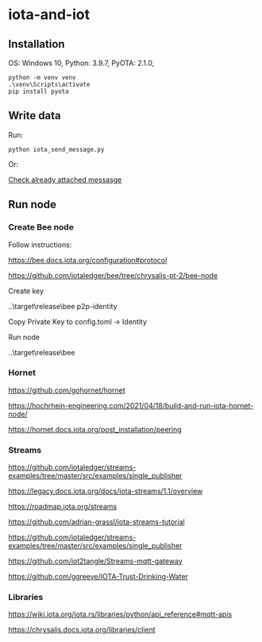 # iota-and-iot

## Installation

OS: Windows 10, 
Python: 3.9.7, 
PyOTA: 2.1.0,

```
python -m venv venv
.\venv\Scripts\activate 
pip install pyota
```
## Write data

Run:
```
python iota_send_message.py
```

Or:

[Check already attached messasge](https://explorer.iota.org/legacy-devnet/transaction/TXBQO9M9KCYHZPJCTHJRWNESBXJGPCBDZJPLURJYTTGJLQRHQSHTIVHNWOTINYB9HMFEPVMVMOZVTZ999)

## Run node

### Create Bee node
Follow instructions:

https://bee.docs.iota.org/configuration#protocol

https://github.com/iotaledger/bee/tree/chrysalis-pt-2/bee-node

Create key 

..\target\release\bee p2p-identity

Copy Private Key to config.toml -> Identity

Run node

..\target\release\bee

### Hornet

https://github.com/gohornet/hornet

https://hochrhein-engineering.com/2021/04/18/build-and-run-iota-hornet-node/

https://hornet.docs.iota.org/post_installation/peering


### Streams

https://github.com/iotaledger/streams-examples/tree/master/src/examples/single_publisher

https://legacy.docs.iota.org/docs/iota-streams/1.1/overview

https://roadmap.iota.org/streams

https://github.com/adrian-grassl/iota-streams-tutorial

https://github.com/iotaledger/streams-examples/tree/master/src/examples/single_publisher

https://github.com/iot2tangle/Streams-mqtt-gateway

https://github.com/ggreeve/IOTA-Trust-Drinking-Water

### Libraries

https://wiki.iota.org/iota.rs/libraries/python/api_reference#mqtt-apis

https://chrysalis.docs.iota.org/libraries/client

